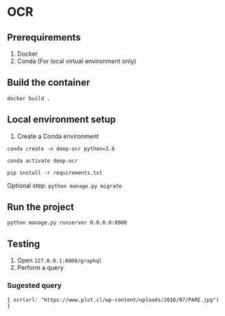 # OCR

## Prerequirements

1. Docker
2. Conda (For local virtual environment only)

## Build the container

`docker build .`

## Local environment setup

1. Create a Conda environment

`conda create -n deep-ocr python=3.6`

`conda activate deep-ocr`

`pip install -r requirements.txt`

Optional step: `python manage.py migrate`

## Run the project

`python manage.py runserver 0.0.0.0:8000`

## Testing

1. Open `127.0.0.1:8000/graphql`
2. Perform a query

### Sugested query
``
{
  ocr(url: "https://www.plot.cl/wp-content/uploads/2016/07/PARE.jpg")
}
``

